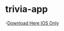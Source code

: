# trivia-app

-[Download Here IOS Only](https://drive.google.com/open?id=0B22Z9bqor_Z7SE9XRWdsNjFjU1E)
